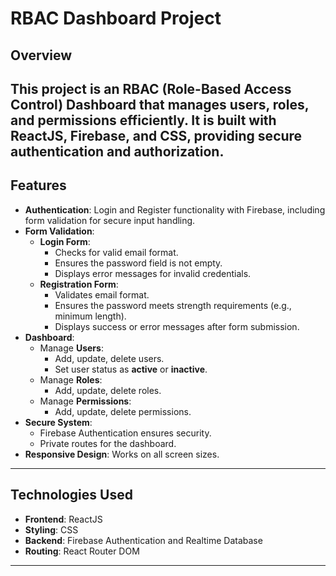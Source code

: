 # RBAC Dashboard Project
## Overview
This project is an **RBAC (Role-Based Access Control)** Dashboard that manages users, roles, and permissions efficiently. It is built with **ReactJS**, **Firebase**, and **CSS**, providing secure authentication and authorization.
---
## Features
- **Authentication**: Login and Register functionality with Firebase, including form validation for secure input handling.
- **Form Validation**:
  - **Login Form**:
    - Checks for valid email format.
    - Ensures the password field is not empty.
    - Displays error messages for invalid credentials.
  - **Registration Form**:
    - Validates email format.
    - Ensures the password meets strength requirements (e.g., minimum length).
    - Displays success or error messages after form submission.
- **Dashboard**:
  - Manage **Users**:
    - Add, update, delete users.
    - Set user status as **active** or **inactive**.
  - Manage **Roles**:
    - Add, update, delete roles.
  - Manage **Permissions**:
    - Add, update, delete permissions.
- **Secure System**:
  - Firebase Authentication ensures security.
  - Private routes for the dashboard.
- **Responsive Design**: Works on all screen sizes.

---
## Technologies Used
- **Frontend**: ReactJS
- **Styling**: CSS
- **Backend**: Firebase Authentication and Realtime Database
- **Routing**: React Router DOM

---
